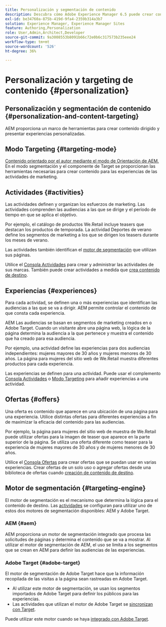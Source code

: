 ```yaml
---
title: Personalización y segmentación de contenido
description: Descubra cómo Adobe Experience Manager 6.5 puede crear contenido personalizado.
exl-id: be34760a-875b-419d-9fa4-2359b314a3b7
solution: Experience Manager, Experience Manager Sites
feature: Authoring,Personalization
role: User,Admin,Architect,Developer
source-git-commit: 9a3008553b8091b66c72e0b6c317573b235eee24
workflow-type: tm+mt
source-wordcount: '526'
ht-degree: 36%

---
```


# Personalización y targeting de contenido {#personalization}

## Personalización y segmentación de contenido {#personalization-and-content-targeting}

AEM proporciona un marco de herramientas para crear contenido dirigido y presentar experiencias personalizadas.

## Modo Targeting {#targeting-mode}

[Contenido orientado por el autor mediante el modo de Orientación de AEM. ](/help/sites-authoring/content-targeting-touch.md) En el modo segmentación y el componente de Target se proporcionan las herramientas necesarias para crear contenido para las experiencias de las actividades de marketing.

## Actividades {#activities}

Las actividades definen y organizan los esfuerzos de marketing. Las actividades comprenden las audiencias a las que se dirige y el período de tiempo en que se aplica el objetivo.

Por ejemplo, el catálogo de productos We.Retail incluye teasers que destacan los productos de temporada. La actividad Deportes de verano define los segmentos de marketing a los que se dirigen los teasers durante los meses de verano.

Las actividades también identifican el [motor de segmentación](/help/sites-authoring/personalization.md#targeting-engine) que utilizan sus páginas.

Utilice el [Consola Actividades](/help/sites-authoring/activitylib.md) para crear y administrar las actividades de sus marcas. También puede crear actividades a medida que [crea contenido de destino](/help/sites-authoring/content-targeting-touch.md).

## Experiencias {#experiences}

Para cada actividad, se definen una o más experiencias que identifican las audiencias a las que se va a dirigir. AEM permite controlar el contenido de que consta cada experiencia.

AEM Las audiencias se basan en segmentos de marketing creados en o Adobe Target. Cuando un visitante abre una página web, la lógica de la página determina la audiencia a la que pertenece y muestra el contenido que ha creado para esa audiencia.

Por ejemplo, una actividad define las experiencias para dos audiencias independientes: mujeres mayores de 30 años y mujeres menores de 30 años. La página para mujeres del sitio web de We.Retail muestra diferentes productos para cada experiencia.

Las experiencias se definen para una actividad. Puede usar el complemento [Consola Actividades](/help/sites-authoring/activitylib.md#adding-editing-an-activity-using-the-activities-console) o [Modo Targeting](/help/sites-authoring/content-targeting-touch.md#adding-and-removing-experiences-using-targeting-mode) para añadir experiencias a una actividad.

## Ofertas {#offers}

Una oferta es contenido que aparece en una ubicación de una página para una experiencia. Utilice distintas ofertas para diferentes experiencias a fin de maximizar la eficacia del contenido para las audiencias.

Por ejemplo, la página para mujeres del sitio web de muestra de We.Retail puede utilizar ofertas para la imagen de teaser que aparece en la parte superior de la página. Se utiliza una oferta diferente como teaser para la experiencia de mujeres mayores de 30 años y de mujeres menores de 30 años.

Utilice el [Consola Ofertas](/help/sites-authoring/offerlib.md) para crear ofertas que se puedan usar en varias experiencias. Crear ofertas de un solo uso o agregar ofertas desde una biblioteca de ofertas cuando [creación de contenido de destino](/help/sites-authoring/content-targeting-touch.md).

## Motor de segmentación {#targeting-engine}

El motor de segmentación es el mecanismo que determina la lógica para el contenido de destino. Las [actividades](/help/sites-authoring/activitylib.md) se configuran para utilizar uno de estos dos motores de segmentación disponibles: AEM y Adobe Target.

### AEM {#aem}

AEM proporciona un motor de segmentación integrado que procesa las solicitudes de páginas y determina el contenido que se va a mostrar. Al utilizar el motor de segmentación de AEM, el uso se limita a los segmentos que se crean en AEM para definir las audiencias de las experiencias.

### Adobe Target {#adobe-target}

El motor de segmentación de Adobe Target hace que la información recopilada de las visitas a la página sean rastreadas en Adobe Target.

* Al utilizar este motor de segmentación, se usan los segmentos importados de Adobe Target para definir los públicos para las experiencias.
* Las actividades que utilizan el motor de Adobe Target se [sincronizan con Target](/help/sites-authoring/activitylib.md#synchronizing-activities-with-adobe-target).

Puede utilizar este motor cuando se haya [integrado con Adobe Target](/help/sites-administering/opt-in.md).
